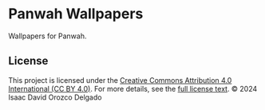 # Panwah Wallpapers
Wallpapers for Panwah.

## License
This project is licensed under the [Creative Commons Attribution 4.0 International (CC BY 4.0)](https://creativecommons.org/licenses/by/4.0/).
For more details, see the [full license text](LICENSE).
© 2024 Isaac David Orozco Delgado
